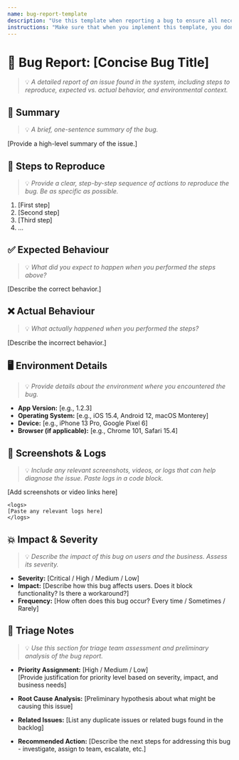 ```yaml
---
name: bug-report-template
description: "Use this template when reporting a bug to ensure all necessary information is captured for effective triage and resolution."
instructions: "Make sure that when you implement this template, you don't include these instructions or any other front matter from this template in your work. Output should always and only be the markdown part outside of the front matter. Never include any tags like <example>, <commentary>, or similar tags - these serve only to increase clarity about implementation. Always use single [ ] brackets to indicate instructions the implementer should follow. When referencing other documents from this project, use wikilinks format [[filename-wikilink-example]] to reference them. Do not include the file extension or path."
---
```

# 🐞 Bug Report: [Concise Bug Title]
> 💡 *A detailed report of an issue found in the system, including steps to reproduce, expected vs. actual behavior, and environmental context.*

## 📝 Summary
> 💡 *A brief, one-sentence summary of the bug.*

[Provide a high-level summary of the issue.]

## 🚶 Steps to Reproduce
> 💡 *Provide a clear, step-by-step sequence of actions to reproduce the bug. Be as specific as possible.*

1. [First step]
2. [Second step]
3. [Third step]
4. ...

## ✅ Expected Behaviour
> 💡 *What did you expect to happen when you performed the steps above?*

[Describe the correct behavior.]

## ❌ Actual Behaviour
> 💡 *What actually happened when you performed the steps?*

[Describe the incorrect behavior.]

## 🖥️ Environment Details
> 💡 *Provide details about the environment where you encountered the bug.*

- **App Version:** [e.g., 1.2.3]
- **Operating System:** [e.g., iOS 15.4, Android 12, macOS Monterey]
- **Device:** [e.g., iPhone 13 Pro, Google Pixel 6]
- **Browser (if applicable):** [e.g., Chrome 101, Safari 15.4]

## 📸 Screenshots & Logs
> 💡 *Include any relevant screenshots, videos, or logs that can help diagnose the issue. Paste logs in a code block.*

[Add screenshots or video links here]

```
<logs>
[Paste any relevant logs here]
</logs>
```

## 💥 Impact & Severity
> 💡 *Describe the impact of this bug on users and the business. Assess its severity.*

- **Severity:** [Critical / High / Medium / Low]
- **Impact:** [Describe how this bug affects users. Does it block functionality? Is there a workaround?]
- **Frequency:** [How often does this bug occur? Every time / Sometimes / Rarely]

## 🎯 Triage Notes
> 💡 *Use this section for triage team assessment and preliminary analysis of the bug report.*

- **Priority Assignment:** [High / Medium / Low]  
  [Provide justification for priority level based on severity, impact, and business needs]

- **Root Cause Analysis:** [Preliminary hypothesis about what might be causing this issue]

- **Related Issues:** [List any duplicate issues or related bugs found in the backlog]

- **Recommended Action:** [Describe the next steps for addressing this bug - investigate, assign to team, escalate, etc.]
